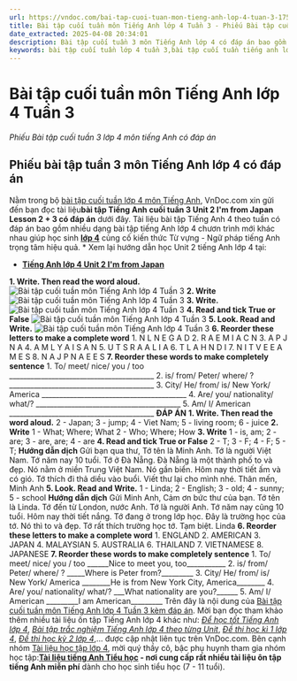```yaml
---
url: https://vndoc.com/bai-tap-cuoi-tuan-mon-tieng-anh-lop-4-tuan-3-175761
title: Bài tập cuối tuần môn Tiếng Anh lớp 4 Tuần 3 - Phiếu Bài tập cuối tuần 3 lớp 4 môn tiếng Anh có đáp án - VnDoc.com
date_extracted: 2025-04-08 20:34:01
description: Bài tập cuối tuần 3 môn Tiếng Anh lớp 4 có đáp án bao gồm nhiều dạng bài tập trắc nghiệm tiếng Anh lớp 4 khác nhau giúp các em học sinh ôn tập Tiếng Anh lớp 4 Unit 2 I'm from Japan hiệu quả.
keywords: bài tập cuối tuần lớp 4 tuần 3,bài tập cuối tuần tiếng anh lớp 4 tuần 3,bài tập cuối tuần 3 tiếng anh 4,bài tập tiếng anh lớp 4 theo tuần,bài tập tiếng anh lớp 4,bài tập cuối tuần lớp 4,bài tập cuối tuần lớp 4 tuần 3 môn tiếng anh,bài tập cuối tuần tiếng anh lớp 4,phiếu bài tập cuối tuần lớp 4,phiếu bài tập cuối tuần lớp 4 tuần 3,Đề luyện cuối tuần môn Tiếng Anh lớp 4,bài tập tiếng anh lớp 4 unit 2,tiếng anh lớp 4 unit 2 I'm from Japan
---
```


# Bài tập cuối tuần môn Tiếng Anh lớp 4 Tuần 3
 _Phiếu Bài tập cuối tuần 3 lớp 4 môn tiếng Anh có đáp án_
## Phiếu bài tập tuần 3 môn Tiếng Anh lớp 4 có đáp án
Nằm trong bộ [bài tập cuối tuần lớp 4 môn Tiếng Anh](<https://vndoc.com/bai-tap-cuoi-tuan-tieng-anh-lop4>), VnDoc.com xin gửi đến bạn đọc tài liệu**bài tập Tiếng Anh cuối tuần 3 Unit 2 I'm from Japan Lesson 2 + 3 có đáp án** dưới đây. Tài liệu bài tập Tiếng Anh 4 theo tuần có đáp án bao gồm nhiều dạng bài tập tiếng Anh lớp 4 chươn trình mới khác nhau giúp học sinh [**lớp 4**](<https://vndoc.com/tai-lieu-hoc-tap-lop4>) củng cố kiến thức Từ vựng - Ngữ pháp tiếng Anh trọng tâm hiệu quả.
\* Xem lại hướng dẫn học Unit 2 tiếng Anh lớp 4 tại:
  * **[Tiếng Anh lớp 4 Unit 2 I'm from Japan](<https://vndoc.com/tieng-anh-lop-4-unit-2-i-m-from-japan-205588>)**

**1\. Write. Then read the word aloud.**
![Bài tập cuối tuần môn Tiếng Anh lớp 4 Tuần 3](https://i.vdoc.vn/data/image/2019/07/03/bai-tap-cuoi-tuan-mon-tieng-anh-lop-4-tuan-3-1.png)
**2\. Write**
![Bài tập cuối tuần môn Tiếng Anh lớp 4 Tuần 3](https://i.vdoc.vn/data/image/2019/07/03/bai-tap-cuoi-tuan-mon-tieng-anh-lop-4-tuan-3-2.png)
**3\. Write.**
![Bài tập cuối tuần môn Tiếng Anh lớp 4 Tuần 3](https://i.vdoc.vn/data/image/2019/07/03/bai-tap-cuoi-tuan-mon-tieng-anh-lop-4-tuan-3-3.png)
**4\. Read and tick True or False**
![Bài tập cuối tuần môn Tiếng Anh lớp 4 Tuần 3](https://i.vdoc.vn/data/image/2019/07/03/bai-tap-cuoi-tuan-mon-tieng-anh-lop-4-tuan-3-4.png)
**5\. Look. Read and Write.**
![Bài tập cuối tuần môn Tiếng Anh lớp 4 Tuần 3](https://i.vdoc.vn/data/image/2019/07/03/bai-tap-cuoi-tuan-mon-tieng-anh-lop-4-tuan-3-5.png)
**6\. Reorder these letters to make a complete word**
1\. N L N E G A D
2\. R A E M I A C N
3\. A P J N A
4\. A M L Y A I S A N
5\. U T S R A A L I A
6\. T L A H N D I
7\. N I T V E E A M E S
8\. N A J P N A E E S
**7\. Reorder these words to make completely sentence**
1\. To/ meet/ nice/ you / too
\_\_\_\_\_\_\_\_\_\_\_\_\_\_\_\_\_\_\_\_\_\_\_\_\_\_\_\_\_\_\_\_\_\_\_\_\_\_\_\_\_
2\. is/ from/ Peter/ where/ ?
\_\_\_\_\_\_\_\_\_\_\_\_\_\_\_\_\_\_\_\_\_\_\_\_\_\_\_\_\_\_\_\_\_\_\_\_\_\_\_\_\_
3\. City/ He/ from/ is/ New York/ America
\_\_\_\_\_\_\_\_\_\_\_\_\_\_\_\_\_\_\_\_\_\_\_\_\_\_\_\_\_\_\_\_\_\_\_\_\_\_\_\_\_
4\. Are/ you/ nationality/ what/?
\_\_\_\_\_\_\_\_\_\_\_\_\_\_\_\_\_\_\_\_\_\_\_\_\_\_\_\_\_\_\_\_\_\_\_\_\_\_\_\_\_
5\. Am/ I/ American
\_\_\_\_\_\_\_\_\_\_\_\_\_\_\_\_\_\_\_\_\_\_\_\_\_\_\_\_\_\_\_\_\_\_\_\_\_\_\_\_\_
**ĐÁP ÁN**
**1\. Write. Then read the word aloud.**
2 - Japan; 3 - jump; 4 - Viet Nam; 5 - living room; 6 - juice
**2\. Write**
1 - What; Where; What
2 - Who; Where; How
**3\. Write**
1 - is, am; 2 - are; 3 - are, are; 4 - are
**4\. Read and tick True or False**
2 - T; 3 - F; 4 - F; 5 - T;
**Hướng dẫn dịch**
Gửi bạn qua thư,
Tớ tên là Minh Anh. Tớ là người Việt Nam. Tớ năm nay 10 tuổi. Tớ ở Đà Nẵng. Đà Nẵng là một thành phố to và đẹp. Nó nằm ở miền Trung Việt Nam. Nó gần biển. Hôm nay thời tiết ấm và có gió. Tớ thích đi thả diều vào buổi. Viết thư lại cho mình nhé.
Thân mến,
Minh Anh
**5\. Look. Read and Write.**
1 - Linda; 2 - English; 3 - old; 4 - sunny; 5 - school
**Hướng dẫn dịch**
Gửi Minh Anh,
Cảm ơn bức thư của bạn. Tớ tên là Linda. Tớ đến từ London, nước Anh. Tớ là người Anh. Tớ năm nay cũng 10 tuổi. Hôm nay thời tiết nắng. Tớ đang ở trong lớp học. Đây là trường học của tớ. Nó thì to và đẹp. Tớ rất thích trường học tớ.
Tạm biệt.
Linda
**6\. Reorder these letters to make a complete word**
1\. ENGLAND
2\. AMERICAN
3\. JAPAN
4\. MALAYSIAN
5\. AUSTRALIA
6\. THAILAND
7\. VIETNAMESE
8\. JAPANESE
**7\. Reorder these words to make completely sentence**
1\. To/ meet/ nice/ you / too
\_\_\_\_\_\_Nice to meet you, too\_\_\_\_\_\_\_\_\_\_\_
2\. is/ from/ Peter/ where/ ?
\_\_\_\_\_Where is Peter from?\_\_\_\_\_\_\_\_\_
3\. City/ He/ from/ is/ New York/ America
\_\_\_\_\_\_\_\_He is from New York City, America\_\_\_\_\_\_\_\_
4\. Are/ you/ nationality/ what/?
\_\_\_What nationality are you?\_\_\_\_\_\_
5\. Am/ I/ American
\_\_\_\_\_\_\_\_\_I am American\_\_\_\_\_\_\_\_\_
Trên đây là nội dung của [Bài tập cuối tuần môn Tiếng Anh lớp 4 Tuần 3 kèm đáp án](<https://vndoc.com/bai-tap-cuoi-tuan-mon-tieng-anh-lop-4-tuan-3-175761>). Mời bạn đọc tham khảo thêm nhiều tài liệu ôn tập Tiếng Anh lớp 4 khác như: [_Để học tốt Tiếng Anh lớp 4_](<https://vndoc.com/tieng-anh-lop4>), [_Bài tập trắc nghiệm Tiếng Anh lớp 4 theo từng Unit_](<https://vndoc.com/test-tieng-anh-lop4>), [_Đề thi học kì 1 lớp 4_](<https://vndoc.com/de-thi-hoc-ki-1-lop4>), [_Đề thi học kỳ 2 lớp 4_](<https://vndoc.com/de-thi-hoc-ki-2-lop4>),... được cập nhật liên tục trên VnDoc.com.
Bên cạnh nhóm [Tài liệu học tập lớp 4](<https://vndoc.com/goto?q=aHR0cHM6Ly93d3cuZmFjZWJvb2suY29tL2dyb3Vwcy9UYWkubGlldS5ob2MudGFwLmxvcC40LlZORE9DLw%3D%3D>), mời quý thầy cô, bậc phụ huynh tham gia nhóm học tập:**[Tài liệu tiếng Anh Tiểu học](<https://vndoc.com/goto?q=aHR0cHM6Ly93d3cuZmFjZWJvb2suY29tL2dyb3Vwcy90YWlsaWV1dGllbmdhbmh0aWV1aG9jLw%3D%3D>) \- nơi cung cấp rất nhiều tài liệu ôn tập tiếng Anh miễn phí** dành cho học sinh tiểu học \(7 - 11 tuổi\).
